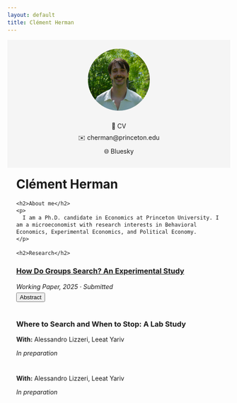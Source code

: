 ```yaml
---
layout: default
title: Clément Herman
---
```


<style>
  .container {
    display: flex;
    flex-wrap: wrap;
    max-width: 1000px;
    margin: 0 auto;
  }
  .sidebar {
    flex: 1 1 30%;
    padding: 20px;
    background-color: #f5f5f5;
    min-width: 200px;
    box-sizing: border-box;
    text-align: center;
  }
  .sidebar img {
    border-radius: 50%;
    width: 140px;
    height: 140px;
    object-fit: cover;
    margin-bottom: 15px;
  }
  .sidebar a {
    display: block;
    margin: 8px 0;
    text-decoration: none;
  }

  .main-content {
    flex: 1 1 70%;
    padding: 20px;
    box-sizing: border-box;
  }

  h1 {
    margin-top: 0;
  }

  .abstract {
    display: none;
    margin-top: 5px;
  }

  button {
    margin-top: 5px;
  }

  .project {
  margin-bottom: 40px;
}
</style>

<div class="container">

  <div class="sidebar">
    <img src="photo_clement.jpg" alt="Photo de Clément Herman">
    <a href="https://drive.google.com/file/d/1Gekom_rW1KhPX_Iw3T6jO6h6VYKndLcB/view?usp=share_link" target="_blank">📄 CV</a>
    <a href="mailto:cherman@princeton.edu">✉️ cherman@princeton.edu</a>
    <a href="https://bsky.app/profile/clemherm.bsky.social" target="_blank">🌐 Bluesky</a>
  </div>

  <div class="main-content">
    <h1>Clément Herman</h1>

    <h2>About me</h2>
    <p>
      I am a Ph.D. candidate in Economics at Princeton University. I am a microeconomist with research interests in Behavioral Economics, Experimental Economics, and Political Economy.
    </p>

    <h2>Research</h2>

<div class="project">
  <h3><a href="https://drive.google.com/file/d/1y5wnjRmn4bTxqYAMbl-4sAGgy0OrtrPL/view?usp=share_link" target="_blank">How Do Groups Search? An Experimental Study</a></h3>
  <em>Working Paper, 2025 · Submitted</em><br>
  <button onclick="toggleAbstract('abs1')">Abstract</button>
  <div class="abstract" id="abs1">
    <p>…abstract text…</p>
  </div>
</div>

<div class="project">
  <h3>Where to Search and When to Stop: A Lab Study</h3>
  <p><strong>With:</strong> Alessandro Lizzeri, Leeat Yariv</p>
  <em>In preparation</em>
</div>



<div class="project">
  <h3></h3>
  <p><strong>With:</strong> Alessandro Lizzeri, Leeat Yariv</p>
  <em>In preparation</em>
</div>


  </div>
</div>

<script>
function toggleAbstract(id) {
  var x = document.getElementById(id);
  if (x.style.display === "none" || x.style.display === "") {
    x.style.display = "block";
  } else {
    x.style.display = "none";
  }
}
</script>
